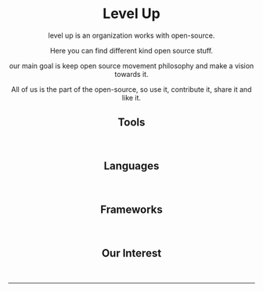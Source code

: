 <h1 align="center"> Level Up </h1>
<div align="center">
<p>level up is an organization works with open-source.</p>
<p>Here you can find different kind open source stuff. 
<p>our main goal is keep open source movement philosophy and make a vision towards it.</p>
<p>All of us is the part of the open-source, so use it, contribute it, share it and like it.</p>
</div>

<h2 align="center">Tools</h2>
<p align="center">
<a href="https://www.linux.org"><img src="https://img.shields.io/badge/linux-000000?style=for-the-badge&logo=linux&logoColor=fff" alt=""></a>
<a href="https://nodejs.org/en/"><img src="https://img.shields.io/badge/node-000000?style=for-the-badge&logo=node.js&logoColor=fff" alt=""></a>
<a href="https://www.apachefriends.org"><img src="https://img.shields.io/badge/xampp-000000?style=for-the-badge&logo=xampp&logoColor=fff" alt=""></a>
<a href="https://code.visualstudio.com"><img src="https://img.shields.io/badge/code-000000?style=for-the-badge&logo=visual-studio-code&logoColor=fff" alt=""></a>
<a href="https://git-scm.com"><img src="https://img.shields.io/badge/git-000000?style=for-the-badge&logo=git&logoColor=fff" alt=""></a>
<a href="https://www.anaconda.com"><img src="https://img.shields.io/badge/anaconda-000000?style=for-the-badge&logo=anaconda&logoColor=fff" alt=""></a>
<a href="https://www.arduino.cc"><img src="https://img.shields.io/badge/arduino-000000?style=for-the-badge&logo=arduino&logoColor=fff" alt=""></a>
<a href="https://codepen.io"><img src="https://img.shields.io/badge/codepen-000000?style=for-the-badge&logo=codepen&logoColor=fff" alt=""></a>
<a href="https://www.figma.com"><img src="https://img.shields.io/badge/figma-000000?style=for-the-badge&logo=figma&logoColor=fff" alt=""></a>
<a href="https://www.overleaf.com"><img src="https://img.shields.io/badge/overleaf-000000?style=for-the-badge&logo=overleaf&logoColor=fff" alt=""></a>
<a href="https://www.vim.org"><img src="https://img.shields.io/badge/vim-000000?style=for-the-badge&logo=vim&logoColor=fff" alt=""></a>
</p>

<h2 align="center"> Languages </h2>
<p align="center">
<a href="#"><img src="https://img.shields.io/badge/c-000000?style=for-the-badge&logo=c&logoColor=fff" alt=""></a>
<a href="#"><img src="https://img.shields.io/badge/c++-000000?style=for-the-badge&logo=c++&logoColor=fff" alt=""></a>
<a href="#"><img src="https://img.shields.io/badge/java-000000?style=for-the-badge&logo=java&logoColor=fff" alt=""></a>
<a href="#"><img src="https://img.shields.io/badge/latex-000000?style=for-the-badge&logo=latex&logoColor=fff" alt=""></a>
<a href="#"><img src="https://img.shields.io/badge/jade/pug-000000?style=for-the-badge&logo=pug&logoColor=fff" alt=""></a>
<a href="#"><img src="https://img.shields.io/badge/sql-000000?style=for-the-badge&logo=mysql&logoColor=fff" alt=""></a>
<a href="#"><img src="https://img.shields.io/badge/php-000000?style=for-the-badge&logo=php&logoColor=fff" alt=""></a>
<a href="#"><img src="https://img.shields.io/badge/python-000000?style=for-the-badge&logo=python&logoColor=fff" alt=""></a>
<a href="#"><img src="https://img.shields.io/badge/shell script-000000?style=for-the-badge&logo=sh&logoColor=fff" alt=""></a>
<a href="#"><img src="https://img.shields.io/badge/html5-000000?style=for-the-badge&logo=html5&logoColor=fff" alt=""></a>
<a href="#"><img src="https://img.shields.io/badge/css3-000000?style=for-the-badge&logo=css3&logoColor=fff" alt=""></a>
<a href="#"><img src="https://img.shields.io/badge/ECMAScript-000000?style=for-the-badge&logo=ecmascript&logoColor=fff" alt=""></a>
<a href="#"><img src="https://img.shields.io/badge/md-000000?style=for-the-badge&logo=markdown&logoColor=fff" alt=""></a>
<a href="#"><img src="https://img.shields.io/badge/vim script-000000?style=for-the-badge&logo=vim&logoColor=fff" alt=""></a>
</p>

<h2 align="center">Frameworks</h2>
<p align="center">
<a href="https://numpy.org"><img src="https://img.shields.io/badge/numpy-000000?style=for-the-badge&logo=numpy&logoColor=fff" alt=""></a>
<a href="https://scipy.org"><img src="https://img.shields.io/badge/scipy-000000?style=for-the-badge&logo=scipy&logoColor=fff" alt=""></a>
<a href="https://qiskit.org"><img src="https://img.shields.io/badge/qiskit-000000?style=for-the-badge&logo=qiskit&logoColor=fff" alt=""></a>
<a href="https://matplotlib.org"><img src="https://img.shields.io/badge/matplotlib-000000?style=for-the-badge&logo=matplotlib-org&logoColor=fff" alt=""></a>
<a href="https://getbootstrap.com"><img src="https://img.shields.io/badge/bootstrap-000000?style=for-the-badge&logo=bootstrap&logoColor=fff" alt=""></a>
<a href="https://tailwindcss.com"><img src="https://img.shields.io/badge/tailwind-000000?style=for-the-badge&logo=tailwind-css&logoColor=fff" alt=""></a>
</p>


<h2 align="center"> Our Interest</h2>
<p align="center"> 
<a href="https://en.wikipedia.org/wiki/Open_source"><img src="https://img.shields.io/badge/open-source-000000?style=for-the-badge&logo=dot&logoColor=fff" alt=""></a>
<a href="https://en.wikipedia.org/wiki/DevOps"><img src="https://img.shields.io/badge/dev-ops-000000?style=for-the-badge&logo=dot&logoColor=fff" alt=""></a>
<a href="https://en.wikipedia.org/wiki/Web_development"><img src="https://img.shields.io/badge/web-development-000000?style=for-the-badge&logo=dot&logoColor=fff" alt=""></a>
</p>
<hr>


